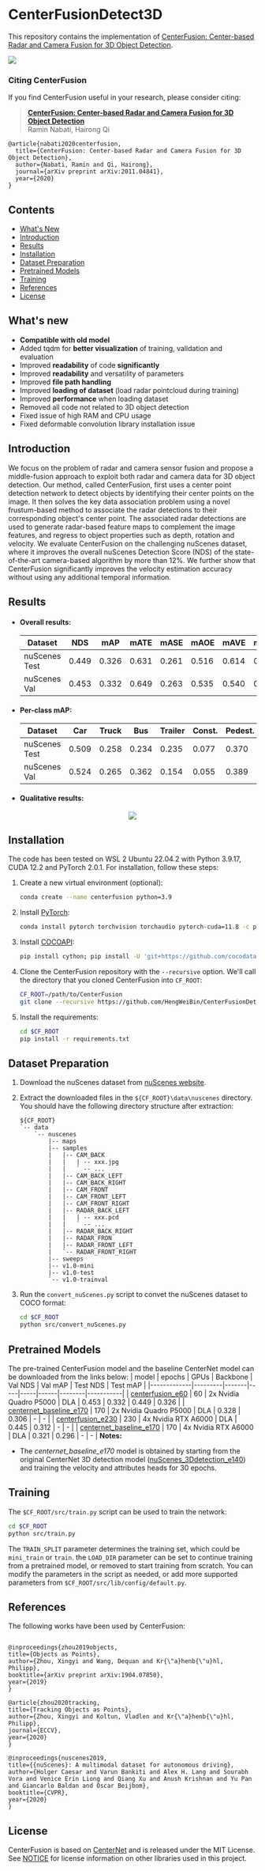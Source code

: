 # CenterFusionDetect3D
 This repository contains the implementation of [CenterFusion: Center-based Radar and Camera Fusion for 3D Object Detection](https://arxiv.org/abs/2011.04841).

 ![](figures/pillars.png)
 ### Citing CenterFusion <!-- omit in toc -->
 If you find CenterFusion useful in your research, please consider citing:

> **[CenterFusion: Center-based Radar and Camera Fusion for 3D Object Detection](https://arxiv.org/abs/2011.04841)** \
> Ramin Nabati, Hairong Qi

    @article{nabati2020centerfusion,
      title={CenterFusion: Center-based Radar and Camera Fusion for 3D Object Detection},
      author={Nabati, Ramin and Qi, Hairong},
      journal={arXiv preprint arXiv:2011.04841},
      year={2020}
    }

## Contents <!-- omit in toc --> 
- [What's New](#whats-new)
- [Introduction](#introduction)
- [Results](#results)
- [Installation](#installation)
- [Dataset Preparation](#dataset-preparation)
- [Pretrained Models](#pretrained-models)
- [Training](#training)
- [References](#references)
- [License](#license)

## What's new
- **Compatible with old model** 
- Added tqdm for **better visualization** of training, validation and evaluation
- Improved **readability** of code **significantly**
- Improved **readability** and versatility of parameters
- Improved **file path handling**
- Improved **loading of dataset** (load radar pointcloud during training)
- Improved **performance** when loading dataset
- Removed all code not related to 3D object detection
- Fixed issue of high RAM and CPU usage
- Fixed deformable convolution library installation issue

## Introduction
We focus on the problem of radar and camera sensor fusion and propose a middle-fusion approach to exploit both radar and camera data for 3D object detection. Our method, called CenterFusion, first uses a center point detection network to detect objects by identifying their center points on the image. It then solves the key data association problem using a novel frustum-based method to associate the radar detections to their corresponding object's center point. The associated radar detections are used to generate radar-based feature maps to complement the image features, and regress to object properties such as depth, rotation and velocity. We evaluate CenterFusion on the challenging nuScenes dataset, where it improves the overall nuScenes Detection Score (NDS) of the state-of-the-art camera-based algorithm by more than 12%. We further show that CenterFusion significantly improves the velocity estimation accuracy without using any additional temporal information.

## Results
- #### Overall results:

  | Dataset      |  NDS | mAP | mATE | mASE | mAOE | mAVE | mAAE |
  |--------------|------|------|------|------|------|------|------|
  |nuScenes Test | 0.449|0.326 |0.631 |0.261 |0.516 |0.614 |0.115 |
  |nuScenes Val  | 0.453|0.332 |0.649 |0.263 |0.535 |0.540 |0.142 |

- #### Per-class mAP:
  
  |  Dataset    |  Car | Truck | Bus | Trailer | Const. | Pedest. | Motor. | Bicycle | Traff. | Barrier |
  |-------------|------|-------|-----|---------|--------|---------|--------|---------|--------|---------|
  |nuScenes Test|0.509 |0.258  |0.234| 0.235   |0.077   |0.370    |0.314   |0.201    |0.575   | 0.484   |
  |nuScenes Val |0.524 |0.265  |0.362| 0.154   |0.055   |0.389    |0.305   |0.229    |0.563   | 0.470   |

- #### Qualitative results:

<p align="center"> <img src='figures/qualitative_results.jpg' align="center"> </p> 

## Installation

The code has been tested on WSL 2 Ubuntu 22.04.2 with Python 3.9.17, CUDA 12.2 and PyTorch 2.0.1. For installation, follow these steps:

1. Create a new virtual environment (optional):
    ```bash
    conda create --name centerfusion python=3.9
    ```

2. Install [PyTorch](https://pytorch.org/):
    ```bash
    conda install pytorch torchvision torchaudio pytorch-cuda=11.8 -c pytorch -c nvidia
    ```

3. Install [COCOAPI](https://github.com/cocodataset/coco):
    ```bash
    pip install cython; pip install -U 'git+https://github.com/cocodataset/cocoapi.git#subdirectory=PythonAPI'
    ```

4. Clone the CenterFusion repository with the `--recursive` option. We'll call the directory that you cloned CenterFusion into `CF_ROOT`:
    ```bash
    CF_ROOT=/path/to/CenterFusion
    git clone --recursive https://github.com/HengWeiBin/CenterFusionDetect3D $CF_ROOT
    ```

5. Install the requirements:
   ```bash
   cd $CF_ROOT
   pip install -r requirements.txt
   ```

## Dataset Preparation

1. Download the nuScenes dataset from [nuScenes website](https://www.nuscenes.org/download).


2. Extract the downloaded files in the `${CF_ROOT}\data\nuscenes` directory. You should have the following directory structure after extraction:

    ~~~
    ${CF_ROOT}
    `-- data
        `-- nuscenes
            |-- maps
            |-- samples
            |   |-- CAM_BACK
            |   |   | -- xxx.jpg
            |   |   ` -- ...
            |   |-- CAM_BACK_LEFT
            |   |-- CAM_BACK_RIGHT
            |   |-- CAM_FRONT
            |   |-- CAM_FRONT_LEFT
            |   |-- CAM_FRONT_RIGHT
            |   |-- RADAR_BACK_LEFT
            |   |   | -- xxx.pcd
            |   |   ` -- ...
            |   |-- RADAR_BACK_RIGHT
            |   |-- RADAR_FRON
            |   |-- RADAR_FRONT_LEFT
            |   `-- RADAR_FRONT_RIGHT
            |-- sweeps
            |-- v1.0-mini
            |-- v1.0-test
            `-- v1.0-trainval
    ~~~
   

3. Run the `convert_nuScenes.py` script to convet the nuScenes dataset to COCO format:
    ```bash
    cd $CF_ROOT
    python src/convert_nuScenes.py
    ```

## Pretrained Models
The pre-trained CenterFusion model and the baseline CenterNet model can be downloaded from the links below:
  | model       | epochs  | GPUs  | Backbone | Val NDS | Val mAP | Test  NDS   | Test mAP |
  |-------------|---------|-------|-----|-----|------|--------|-----------|
  | [centerfusion_e60](https://drive.google.com/uc?export=download&id=1XaYx7JJJmQ6TBjCJJster-Z7ERyqu4Ig) | 60 |  2x Nvidia Quadro P5000 | DLA | 0.453 | 0.332 | 0.449 | 0.326 |
  | [centernet_baseline_e170](https://drive.google.com/uc?export=download&id=1iFF7a5oueFfB5GnUoHFDnntFdTst-bVI) | 170 |  2x Nvidia Quadro P5000 | DLA | 0.328 | 0.306 | - | - |
  | [centerfusion_e230](https://github.com/HengWeiBin/CenterFusionDetect3D/releases/download/v1.0.0/centerfusion_e230.pt) | 230 | 4x Nvidia RTX A6000 | DLA | 0.445 | 0.312 | - | - |
  | [centernet_baseline_e170](https://github.com/HengWeiBin/CenterFusionDetect3D/releases/download/v1.0.0/centernet_baseline_e170.pt) | 170 | 4x Nvidia RTX A6000 | DLA | 0.321 | 0.296 | - | - |
  **Notes:**
  - The *centernet_baseline_e170* model is obtained by starting from the original CenterNet 3D detection model ([nuScenes_3Ddetection_e140](https://github.com/xingyizhou/CenterTrack/blob/master/readme/MODEL_ZOO.md)) and training the velocity and attributes heads for 30 epochs. 

## Training
The `$CF_ROOT/src/train.py` script can be used to train the network:

  ```bash
  cd $CF_ROOT
  python src/train.py
  ```

The `TRAIN_SPLIT` parameter determines the training set, which could be `mini_train` or `train`. the `LOAD_DIR` parameter can be set to continue training from a pretrained model, or removed to start training from scratch. You can modify the parameters in the script as needed, or add more supported parameters from `$CF_ROOT/src/lib/config/default.py`.

## References
The following works have been used by CenterFusion:

  ~~~

  @inproceedings{zhou2019objects,
  title={Objects as Points},
  author={Zhou, Xingyi and Wang, Dequan and Kr{\"a}henb{\"u}hl, Philipp},
  booktitle={arXiv preprint arXiv:1904.07850},
  year={2019}
  }

  @article{zhou2020tracking,
  title={Tracking Objects as Points},
  author={Zhou, Xingyi and Koltun, Vladlen and Kr{\"a}henb{\"u}hl, Philipp},
  journal={ECCV},
  year={2020}
  }

  @inproceedings{nuscenes2019,
  title={{nuScenes}: A multimodal dataset for autonomous driving},
  author={Holger Caesar and Varun Bankiti and Alex H. Lang and Sourabh Vora and Venice Erin Liong and Qiang Xu and Anush Krishnan and Yu Pan and Giancarlo Baldan and Oscar Beijbom},
  booktitle={CVPR},
  year={2020}
  }
  ~~~

## License

CenterFusion is based on [CenterNet](https://github.com/xingyizhou/CenterNet) and is released under the MIT License. See [NOTICE](NOTICE) for license information on other libraries used in this project.